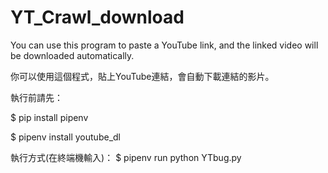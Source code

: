 # YT_Crawl_download

You can use this program to paste a YouTube link, and the linked video will be downloaded automatically.

你可以使用這個程式，貼上YouTube連結，會自動下載連結的影片。

執行前請先： 

$ pip install pipenv

$ pipenv install youtube_dl

執行方式(在終端機輸入)：
$ pipenv run python YTbug.py
